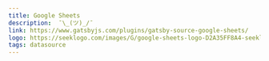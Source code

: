 ```yaml
---
title: Google Sheets
description:  ¯\_(ツ)_/¯
link: https://www.gatsbyjs.com/plugins/gatsby-source-google-sheets/
logo: https://seeklogo.com/images/G/google-sheets-logo-D2A35FF8A4-seeklogo.com.png
tags: datasource
---
```


